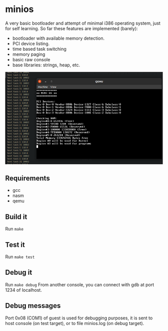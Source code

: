 # minios
A very basic bootloader and attempt of minimal i386 operating system, just for self learning.
So far these features are implemented (barely):
* bootloader with available memory detection.
* PCI device listing.
* time based task switching
* memory paging
* basic raw console
* base libraries: strings, heap, etc.

![screenshot](screenshot.png)

## Requirements
* gcc
* nasm
* qemu

## Build it
Run ```make```

## Test it
Run ```make test```

## Debug it
Run ```make debug```
From another console, you can connect with gdb at port 1234 of localhost.

## Debug messages
Port 0x08 (COM1) of guest is used for debugging purposes, it is sent to host console (on test target), or to file minios.log (on debug target).
